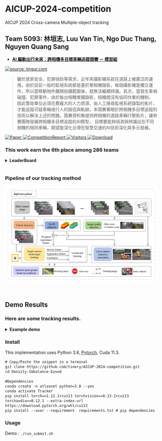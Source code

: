 # AICUP-2024-competition
AICUP 2024 Cross-camera Multiple-object tracking

## Team 5093: 林垣志, Luu Van Tin, Ngo Duc Thang, Nguyen Quang Sang 
- [**AI 驅動出行未來：跨相機多目標車輛追蹤競賽 － 模型組**](https://tbrain.trendmicro.com.tw/Competitions/Details/33)  
  
<a href="https://tbrain.trendmicro.com.tw/Competitions/Details/33"><img src="https://i.imgur.com/3nfLbdW.png" title="source: imgur.com" /></a>  
> 鑒於居家安全、犯罪偵防等需求，近年來攝影機系統在道路上被廣泛的運用。由於目前一般的監視系統都是基於單相機錄影，每個攝影機是獨立運作，所以當移動物件離開拍攝範圍後，就無法繼續辨識。其次，當發生車禍碰撞、犯罪事件，由於每台相機單獨錄影，相機間沒有協同作業的機制，
> 因此警政單位必須花費龐大的人力資源，由人工搜尋監視系統錄製的影片，才能追蹤可疑車輛或行人的路徑與軌跡。本競賽著眼於跨相機多目標追蹤的技術以解決上述的問題。競賽資料集提供跨相機的道路車輛行駛影片，讓參賽團隊發展跨相機多目標追蹤的AI模型，
> 目標要能夠偵測與辨識出在不同相機的相同車輛，期望能深化台灣在智慧交通的AI技術深化與多元發展。 

<a href="https://drive.google.com/file/d/1VLShkCYHkK3wPXu97iid_D3epXNhmRP8/view?usp=sharing" target="_blank">
  <img src="https://img.shields.io/badge/Supplementary-Paper-blue" alt="Paper">
</a>

<a href="https://drive.google.com/file/d/1kPULVZGvUKC-0ohew0K2pYOyIksacUXv/view?usp=sharing" target="_blank">
  <img src="https://img.shields.io/badge/Supplementary-CompetitionReport-blue" alt="CompetitionReport">
</a>

<a href="https://api.visitorbadge.io/api/visitors?path=https%3A%2F%2Fgithub.com%2Louislin0128%2FAICUP-2024-competition&label=visitors&countColor=%232ccce4&style=plastic" target="_blank">
  <img src="https://api.visitorbadge.io/api/visitors?path=https%3A%2F%2Fgithub.com%2Louislin0128%2FAICUP-2024-competition&label=visitors&countColor=%232ccce4&style=plastic" alt="Visitors">
</a>

<a href="https://img.shields.io/github/downloads/Louislin0128/AICUP-2024-competition/total" target="_blank">
  <img src="https://img.shields.io/github/downloads/Louislin0128/AICUP-2024-competition/total" alt="Download">
</a>


### This work earn the 6th place among 286 teams
<details>
  <summary><b>LeaderBoard </b></summary>
  
  ![image](https://github.com/Louislin0128/AICUP-2024-competition/blob/main/photo/lb.png)
</details>

<br>

### Pipeline of our tracking method
![image](https://github.com/Louislin0128/AICUP-2024-competition/blob/main/photo/architecture.png)

<br>

## Demo Results
### Here are some tracking results.

<details>
  <summary><b>Example demo </b></summary>
  #TODO

</br>
</details>

### Install
This implementation uses Python 3.8, [Pytorch](http://pytorch.org/),  Cuda 11.3. 
```shell
# Copy/Paste the snippet in a terminal
git clone https://github.com/tinery/AICUP-2024-competition.git
cd Density-Imbalance-Eased

#Dependencies
conda create -n atlasnet python=3.8 --yes
conda activate Tracker
pip install torch==1.12.1+cu113 torchvision==0.13.1+cu113 torchaudio==0.12.1 --extra-index-url https://download.pytorch.org/whl/cu113
pip install --user --requirement  requirements.txt # pip dependencies
```

### Usage

Demo :    ```./run_submit.sh``` <br>
